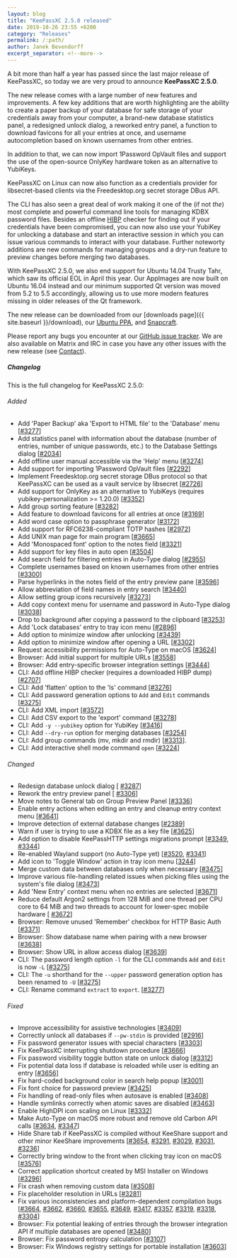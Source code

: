 ```yaml
---
layout: blog
title: "KeePassXC 2.5.0 released"
date: 2019-10-26 23:55 +0200
category: "Releases"
permalink: /:path/
author: Janek Bevendorff
excerpt_separator: <!--more-->
---
```


<div class="blog-teaser-img">
<object type="image/svg+xml" data="{{ site.baseurl }}/images/keepassxc-logo.svg" alt="KeePassXC logo"></object>
</div>

A bit more than half a year has passed since the last major release of
KeePassXC, so today we are very proud to announce **KeePassXC 2.5.0**.

The new release comes with a large number of new features and improvements. A
few key additions that are worth highlighting are the ability to create a paper
backup of your database for safe storage of your credentials away from your
computer, a brand-new database statistics panel, a redesigned unlock dialog, a
reworked entry panel, a function to download favicons for all your entries at
once, and username autocompletion based on known usernames from other entries.

<!--more-->

In addition to that, we can now import 1Password OpVault files and support the
use of the open-source OnlyKey hardware token as an alternative to YubiKeys.

KeePassXC on Linux can now also function as a credentials provider for
libsecret-based clients via the Freedesktop.org secret storage DBus API.

The CLI has also seen a great deal of work making it one of the (if not _the_)
most complete and powerful command line tools for managing KDBX password files.
Besides an offline [HIBP](https://haveibeenpwned.com/) checker for finding out
if your credentials have been compromised, you can now also use your YubiKey for
unlocking a database and start an interactive session in which you can issue
various commands to interact with your database. Further noteworty additions are
new commands for managing groups and a dry-run feature to preview changes before
merging two databases.

With KeePassXC 2.5.0, we also end support for Ubuntu 14.04 Trusty Tahr, which
saw its official EOL in April this year. Our AppImages are now built on Ubuntu
16.04 instead and our minimum supported Qt version was moved from 5.2 to 5.5
accordingly, allowing us to use more modern features missing in older releases
of the Qt framework.

The new release can be downloaded from our [downloads
page]({{ site.baseurl }}/download), our
[Ubuntu PPA](https://launchpad.net/~phoerious/+archive/ubuntu/keepassxc/), and
[Snapcraft](https://snapcraft.io/keepassxc/).

Please report any bugs you encounter at our
[GitHub issue tracker](https://github.com/keepassxreboot/keepassxc/issues). We
are also available on Matrix and IRC in case you have any other issues with the
new release (see [Contact](/team/#contact)).

<h5 id="changelog" style="clear: left">Changelog</h5>

This is the full changelog for KeePassXC 2.5.0:

<h6>Added</h6>

- Add 'Paper Backup' aka 'Export to HTML file' to the 'Database' menu
  [[#3277](https://github.com/keepassxreboot/keepassxc/pull/3277)]
- Add statistics panel with information about the database (number of entries,
  number of unique passwords, etc.) to the Database Settings dialog
  [[#2034](https://github.com/keepassxreboot/keepassxc/issues/2034)]
- Add offline user manual accessible via the 'Help' menu
  [[#3274](https://github.com/keepassxreboot/keepassxc/issues/3274)]
- Add support for importing 1Password OpVault files
  [[#2292](https://github.com/keepassxreboot/keepassxc/issues/2292)]
- Implement Freedesktop.org secret storage DBus protocol so that KeePassXC can
  be used as a vault service by libsecret
  [[#2726](https://github.com/keepassxreboot/keepassxc/issues/2726)]
- Add support for OnlyKey as an alternative to YubiKeys (requires
  yubikey-personalization >= 1.20.0)
  [[#3352](https://github.com/keepassxreboot/keepassxc/issues/3352)]
- Add group sorting feature
  [[#3282](https://github.com/keepassxreboot/keepassxc/issues/3282)]
- Add feature to download favicons for all entries at once
  [[#3169](https://github.com/keepassxreboot/keepassxc/issues/3169)]
- Add word case option to passphrase generator
  [[#3172](https://github.com/keepassxreboot/keepassxc/issues/3172)]
- Add support for RFC6238-compliant TOTP hashes
  [[#2972](https://github.com/keepassxreboot/keepassxc/issues/2972)]
- Add UNIX man page for main program
  [[#3665](https://github.com/keepassxreboot/keepassxc/issues/3665)]
- Add 'Monospaced font' option to the notes field
  [[#3321](https://github.com/keepassxreboot/keepassxc/issues/3321)]
- Add support for key files in auto open
  [[#3504](https://github.com/keepassxreboot/keepassxc/issues/3504)]
- Add search field for filtering entries in Auto-Type dialog
  [[#2955](https://github.com/keepassxreboot/keepassxc/issues/2955)]
- Complete usernames based on known usernames from other entries
  [[#3300](https://github.com/keepassxreboot/keepassxc/issues/3300)]
- Parse hyperlinks in the notes field of the entry preview pane
  [[#3596](https://github.com/keepassxreboot/keepassxc/issues/3596)]
- Allow abbreviation of field names in entry search
  [[#3440](https://github.com/keepassxreboot/keepassxc/issues/3440)]
- Allow setting group icons recursively
  [[#3273](https://github.com/keepassxreboot/keepassxc/issues/3273)]
- Add copy context menu for username and password in Auto-Type dialog
  [[#3038](https://github.com/keepassxreboot/keepassxc/issues/3038)]
- Drop to background after copying a password to the clipboard
  [[#3253](https://github.com/keepassxreboot/keepassxc/issues/3253)]
- Add 'Lock databases' entry to tray icon menu
  [[#2896](https://github.com/keepassxreboot/keepassxc/issues/2896)]
- Add option to minimize window after unlocking
  [[#3439](https://github.com/keepassxreboot/keepassxc/issues/3439)]
- Add option to minimize window after opening a URL
  [[#3302](https://github.com/keepassxreboot/keepassxc/issues/3302)]
- Request accessibility permissions for Auto-Type on macOS
  [[#3624](https://github.com/keepassxreboot/keepassxc/issues/3624)]
- Browser: Add initial support for multiple URLs
  [[#3558](https://github.com/keepassxreboot/keepassxc/issues/3558)]
- Browser: Add entry-specific browser integration settings
  [[#3444](https://github.com/keepassxreboot/keepassxc/issues/3444)]
- CLI: Add offline HIBP checker (requires a downloaded HIBP dump)
  [[#2707](https://github.com/keepassxreboot/keepassxc/issues/2707)]
- CLI: Add 'flatten' option to the 'ls' command
  [[#3276](https://github.com/keepassxreboot/keepassxc/issues/3276)]
- CLI: Add password generation options to `Add` and `Edit` commands
  [[#3275](https://github.com/keepassxreboot/keepassxc/issues/3275)]
- CLI: Add XML import
  [[#3572](https://github.com/keepassxreboot/keepassxc/issues/3572)]
- CLI: Add CSV export to the 'export' command
  [[#3278](https://github.com/keepassxreboot/keepassxc/issues/3278)]
- CLI: Add `-y --yubikey` option for YubiKey
  [[#3416](https://github.com/keepassxreboot/keepassxc/issues/3416)]
- CLI: Add `--dry-run` option for merging databases
  [[#3254](https://github.com/keepassxreboot/keepassxc/issues/3254)]
- CLI: Add group commands (mv, mkdir and rmdir)
  [[#3313](https://github.com/keepassxreboot/keepassxc/issues/3313)].
- CLI: Add interactive shell mode command `open`
  [[#3224](https://github.com/keepassxreboot/keepassxc/issues/3224)]

<h6>Changed</h6>

- Redesign database unlock dialog [
  [#3287](https://github.com/keepassxreboot/keepassxc/issues/3287)]
- Rework the entry preview panel [
  [#3306](https://github.com/keepassxreboot/keepassxc/issues/3306)]
- Move notes to General tab on Group Preview Panel
  [[#3336](https://github.com/keepassxreboot/keepassxc/issues/3336)]
- Enable entry actions when editing an entry and cleanup entry context menu
  [[#3641](https://github.com/keepassxreboot/keepassxc/issues/3641)]
- Improve detection of external database changes
  [[#2389](https://github.com/keepassxreboot/keepassxc/issues/2389)]
- Warn if user is trying to use a KDBX file as a key file
  [[#3625](https://github.com/keepassxreboot/keepassxc/issues/3625)]
- Add option to disable KeePassHTTP settings migrations prompt
  [[#3349](https://github.com/keepassxreboot/keepassxc/issues/3349),
  [#3344](https://github.com/keepassxreboot/keepassxc/issues/3344)]
- Re-enabled Wayland support (no Auto-Type yet)
  [[#3520](https://github.com/keepassxreboot/keepassxc/issues/3520),
  [#3341](https://github.com/keepassxreboot/keepassxc/issues/3341)]
- Add icon to 'Toggle Window' action in tray icon menu
  [[3244](https://github.com/keepassxreboot/keepassxc/issues/3244)]
- Merge custom data between databases only when necessary
  [[#3475](https://github.com/keepassxreboot/keepassxc/issues/3475)]
- Improve various file-handling related issues when picking files using the
  system's file dialog
  [[#3473](https://github.com/keepassxreboot/keepassxc/issues/3473)]
- Add 'New Entry' context menu when no entries are selected
  [[#3671](https://github.com/keepassxreboot/keepassxc/issues/3671)]
- Reduce default Argon2 settings from 128 MiB and one thread per CPU core to 64
  MiB and two threads to account for lower-spec mobile hardware [
  [#3672](https://github.com/keepassxreboot/keepassxc/issues/3672)]
- Browser: Remove unused 'Remember' checkbox for HTTP Basic Auth
  [[#3371](https://github.com/keepassxreboot/keepassxc/issues/3371)]
- Browser: Show database name when pairing with a new browser
  [[#3638](https://github.com/keepassxreboot/keepassxc/issues/3638)]
- Browser: Show URL in allow access dialog
  [[#3639](https://github.com/keepassxreboot/keepassxc/issues/3639)]
- CLI: The password length option `-l` for the CLI commands `Add` and `Edit` is
  now `-L` [[#3275](https://github.com/keepassxreboot/keepassxc/issues/3275)]
- CLI: The `-u` shorthand for the `--upper` password generation option has been
  renamed to `-U`
  [[#3275](https://github.com/keepassxreboot/keepassxc/issues/3275)]
- CLI: Rename command `extract` to `export`.
  [[#3277](https://github.com/keepassxreboot/keepassxc/issues/3277)]

<h6>Fixed</h6>

- Improve accessibility for assistive technologies
  [[#3409](https://github.com/keepassxreboot/keepassxc/issues/3409)]
- Correctly unlock all databases if `--pw-stdin` is provided
  [[#2916](https://github.com/keepassxreboot/keepassxc/issues/2916)]
- Fix password generator issues with special characters
  [[#3303](https://github.com/keepassxreboot/keepassxc/issues/3303)]
- Fix KeePassXC interrupting shutdown procedure
  [[#3666](https://github.com/keepassxreboot/keepassxc/issues/3666)]
- Fix password visibility toggle button state on unlock dialog
  [[#3312](https://github.com/keepassxreboot/keepassxc/issues/3312)]
- Fix potential data loss if database is reloaded while user is editing an entry
  [[#3656](https://github.com/keepassxreboot/keepassxc/issues/3656)]
- Fix hard-coded background color in search help popup
  [[#3001](https://github.com/keepassxreboot/keepassxc/issues/3001)]
- Fix font choice for password preview
  [[#3425](https://github.com/keepassxreboot/keepassxc/issues/3425)]
- Fix handling of read-only files when autosave is enabled
  [[#3408](https://github.com/keepassxreboot/keepassxc/issues/3408)]
- Handle symlinks correctly when atomic saves are disabled
  [[#3463](https://github.com/keepassxreboot/keepassxc/issues/3463)]
- Enable HighDPI icon scaling on Linux
  [[#3332](https://github.com/keepassxreboot/keepassxc/issues/3332)]
- Make Auto-Type on macOS more robust and remove old Carbon API calls
  [[#3634](https://github.com/keepassxreboot/keepassxc/issues/3634),
  [#3347](https://github.com/keepassxreboot/keepassxc/issues/3347)]
- Hide Share tab if KeePassXC is compiled without KeeShare support and other
  minor KeeShare improvements
  [[#3654](https://github.com/keepassxreboot/keepassxc/issues/3654),
  [#3291](https://github.com/keepassxreboot/keepassxc/issues/3291),
  [#3029](https://github.com/keepassxreboot/keepassxc/issues/3029),
  [#3031](https://github.com/keepassxreboot/keepassxc/issues/3031),
  [#3236](https://github.com/keepassxreboot/keepassxc/issues/3236)]
- Correctly bring window to the front when clicking tray icon on macOS
  [[#3576](https://github.com/keepassxreboot/keepassxc/issues/3576)]
- Correct application shortcut created by MSI Installer on Windows
  [[#3296](https://github.com/keepassxreboot/keepassxc/issues/3296)]
- Fix crash when removing custom data
  [[#3508](https://github.com/keepassxreboot/keepassxc/issues/3508)]
- Fix placeholder resolution in URLs
  [[#3281](https://github.com/keepassxreboot/keepassxc/issues/3281)]
- Fix various inconsistencies and platform-dependent compilation bugs
  [[#3664](https://github.com/keepassxreboot/keepassxc/issues/3664),
  [#3662](https://github.com/keepassxreboot/keepassxc/issues/3662),
  [#3660](https://github.com/keepassxreboot/keepassxc/issues/3660),
  [#3655](https://github.com/keepassxreboot/keepassxc/issues/3655),
  [#3649](https://github.com/keepassxreboot/keepassxc/issues/3649),
  [#3417](https://github.com/keepassxreboot/keepassxc/issues/3417),
  [#3357](https://github.com/keepassxreboot/keepassxc/issues/3357),
  [#3319](https://github.com/keepassxreboot/keepassxc/issues/3319),
  [#3318](https://github.com/keepassxreboot/keepassxc/issues/3318),
  [#3304](https://github.com/keepassxreboot/keepassxc/issues/3304)]
- Browser: Fix potential leaking of entries through the browser integration API
  if multiple databases are opened
  [[#3480](https://github.com/keepassxreboot/keepassxc/issues/3480)]
- Browser: Fix password entropy calculation
  [[#3107](https://github.com/keepassxreboot/keepassxc/issues/3107)]
- Browser: Fix Windows registry settings for portable installation
  [[#3603](https://github.com/keepassxreboot/keepassxc/issues/3603)]
